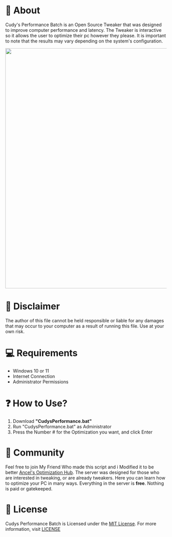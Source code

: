 # 👏 About
Cudy's Performance Batch is an Open Source Tweaker that was designed to improve computer performance and latency. The Tweaker is interactive so it allows the user to optimize their pc however they please. It is important to note that the results may vary depending on the system's configuration.

<p align="center">
<img src="https://github.com/Cudys/Cudys-Performance-Batch/blob/main/images/preview.png" width="750">
</p>

# 🚨 Disclaimer
The author of this file cannot be held responsible or liable for any damages that may occur to your computer as a result of running this file. Use at your own risk.

# 💻 Requirements
- Windows 10 or 11
- Internet Connection
- Administrator Permissions

# ❓ How to Use?
1. Download **"CudysPerformance.bat"**
2. Run "CudysPerformance.bat" as Administrator
3. Press the Number # for the Optimization you want, and click Enter

# 🤝 Community
Feel free to join My Friend Who made this script and i Modified it to be better [Ancel's Optimization Hub](https://discord.gg/ZhZ8eJZc42). The server was designed for those who are interested in tweaking, or are already tweakers. Here you can learn how to optimize your PC in many ways. Everything in the server is **free**. Nothing is paid or gatekeeped.

# 📜 License
 Cudys Performance Batch is Licensed under the [MIT License](https://opensource.org/licenses/MIT). For more information, visit [LICENSE](https://github.com/Cudys/Cudys-Performance-Batch/blob/main/LICENSE)
